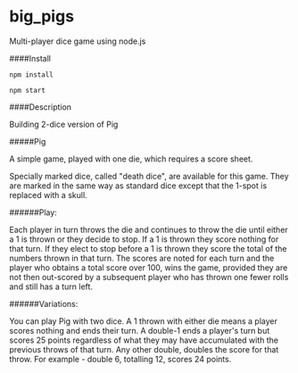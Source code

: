 # big_pigs

Multi-player dice game using node.js

####Install

```npm install```

```npm start```

####Description

Building 2-dice version of Pig

#####Pig

A simple game, played with one die, which requires a score sheet.

Specially marked dice, called "death dice", are available for this game.  They are marked in the same way as standard dice except that the 1-spot is replaced with a skull.

######Play:

Each player in turn throws the die and continues to throw the die until either a 1 is thrown or they decide to stop.  If a 1 is thrown they score nothing for that turn.  If they elect to stop before a 1 is thrown they score the total of the numbers thrown in that turn.  The scores are noted for each turn and the player who obtains a total score over 100, wins the game, provided they are not then out-scored by a subsequent player who has thrown one fewer rolls and still has a turn left.

######Variations:

You can play Pig with two dice.  A 1 thrown with either die means a player scores nothing and ends their turn.  A double-1 ends a player's turn but scores 25 points regardless of what they may have accumulated with the previous throws of that turn.  Any other double, doubles the score for that throw.  For example - double 6, totalling 12, scores 24 points.
